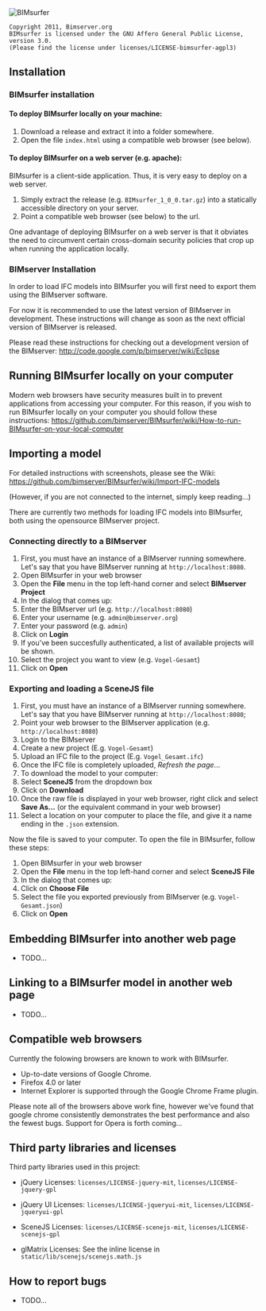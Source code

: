 <img src="http://bimsurfer.org/files/2011/11/bimsurfer-logo-245x85.png" alt="BIMsurfer">

    Copyright 2011, Bimserver.org
    BIMsurfer is licensed under the GNU Affero General Public License, version 3.0. 
    (Please find the license under licenses/LICENSE-bimsurfer-agpl3)
 
## Installation

### BIMsurfer installation

#### To deploy BIMsurfer locally on your machine:

1. Download a release and extract it into a folder somewhere.
2. Open the file `index.html` using a compatible web browser (see below).

#### To deploy BIMsurfer on a web server (e.g. apache):

BIMsurfer is a client-side application. Thus, it is very easy to deploy on a web server.

1. Simply extract the release (e.g. `BIMsurfer_1_0_0.tar.gz`) into a statically accessible directory on your server. 
2. Point a compatible web browser (see below) to the url.

One advantage of deploying BIMsurfer on a web server is that it obviates the need to circumvent certain cross-domain
security policies that crop up when running the application locally.

### BIMserver Installation

In order to load IFC models into BIMsurfer you will first need to export them using the BIMserver software.

For now it is recommended to use the latest version of BIMserver in development. These instructions will change as
soon as the next official version of BIMserver is released.

Please read these instructions for checking out a development version of the BIMserver:
http://code.google.com/p/bimserver/wiki/Eclipse

## Running BIMsurfer locally on your computer

Modern web browsers have security measures built in to prevent applications from accessing your computer. 
For this reason, if you wish to run BIMsurfer locally on your computer you should follow these instructions: 
https://github.com/bimserver/BIMsurfer/wiki/How-to-run-BIMsurfer-on-your-local-computer

## Importing a model

For detailed instructions with screenshots, please see the Wiki: https://github.com/bimserver/BIMsurfer/wiki/Import-IFC-models

(However, if you are not connected to the internet, simply keep reading...)

There are currently two methods for loading IFC models into BIMsurfer, both using the opensource BIMserver project.

### Connecting directly to a BIMserver

1. First, you must have an instance of a BIMserver running somewhere.
   Let's say that you have BIMserver running at `http://localhost:8080`.
2. Open BIMsurfer in your web browser
3. Open the **File** menu in the top left-hand corner and select **BIMserver Project**
4. In the dialog that comes up:
  1. Enter the BIMserver url (e.g. `http://localhost:8080`)
  2. Enter your username (e.g. `admin@bimserver.org`)
  3. Enter your password (e.g. `admin`)
  4. Click on **Login**
5. If you've been succesfully authenticated, a list of available projects will be shown.
  1. Select the project you want to view (e.g. `Vogel-Gesamt`)
  2. Click on **Open**

### Exporting and loading a SceneJS file

1. First, you must have an instance of a BIMserver running somewhere.
   Let's say that you have BIMserver running at `http://localhost:8080`;
2. Point your web browser to the BIMserver application (e.g. `http://localhost:8080`)
3. Login to the BIMserver
4. Create a new project (E.g. `Vogel-Gesamt`)
5. Upload an IFC file to the project (E.g. `Vogel_Gesamt.ifc`)
6. Once the IFC file is completely uploaded, *Refresh the page*...
7. To download the model to your computer:
  1. Select **SceneJS** from the dropdown box
  2. Click on **Download**
  3. Once the raw file is displayed in your web browser, right click and select **Save As...** (or the equivalent command in your web browser)
  4. Select a location on your computer to place the file, and give it a name ending in the `.json` extension.

Now the file is saved to your computer. To open the file in BIMsurfer, follow these steps:

1. Open BIMsurfer in your web browser
2. Open the **File** menu in the top left-hand corner and select **SceneJS File**
4. In the dialog that comes up:
  1. Click on **Choose File**
  2. Select the file you exported previously from BIMserver (e.g. `Vogel-Gesamt.json`)
  3. Click on **Open**

## Embedding BIMsurfer into another web page

* TODO...

## Linking to a BIMsurfer model in another web page

* TODO...

## Compatible web browsers

Currently the folowing browsers are known to work with BIMsurfer.

* Up-to-date versions of Google Chrome.
* Firefox 4.0 or later
* Internet Explorer is supported through the Google Chrome Frame plugin.

Please note all of the browsers above work fine, however we've found that google chrome consistently demonstrates
the best performance and also the fewest bugs. Support for Opera is forth coming...

## Third party libraries and licenses

Third party libraries used in this project:

* jQuery
  Licenses: `licenses/LICENSE-jquery-mit`, `licenses/LICENSE-jquery-gpl`

* jQuery UI
  Licenses: `licenses/LICENSE-jqueryui-mit`, `licenses/LICENSE-jqueryui-gpl`

* SceneJS
  Licenses: `licenses/LICENSE-scenejs-mit`, `licenses/LICENSE-scenejs-gpl`

* glMatrix
  Licenses: See the inline license in `static/lib/scenejs/scenejs.math.js`

## How to report bugs

* TODO...
